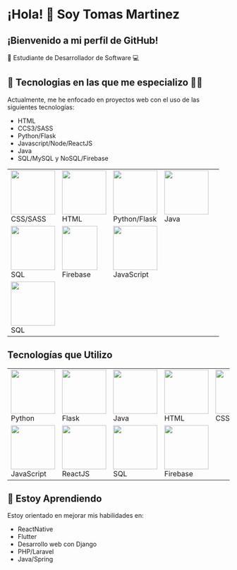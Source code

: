 # ¡Hola! 👋 Soy Tomas Martinez

## ¡Bienvenido a mi perfil de GitHub! 

📒 Estudiante de Desarrollador de Software 💻

## 📝 Tecnologias en las que me especializo 👨‍💻 

Actualmente, me he enfocado en proyectos web con el uso de las siguientes tecnologías:

- HTML 
- CCS3/SASS
- Python/Flask
- Javascript/Node/ReactJS
- Java
- SQL/MySQL y NoSQL/Firebase

|                 |                 |                 |                 |                 |
|-----------------|-----------------|-----------------|-----------------|-----------------|
|<img src="https://upload.wikimedia.org/wikipedia/commons/d/d5/CSS3_logo_and_wordmark.svg" width="100" height="100"><br>CSS/SASS | <img src="https://www.w3.org/html/logo/downloads/HTML5_Logo_512.png" width="100" height="100">  <br>HTML | <img src="https://upload.wikimedia.org/wikipedia/commons/thumb/c/c3/Python-logo-notext.svg/1200px-Python-logo-notext.svg.png" width="100" height="100">  <br>Python/Flask | <img src="https://upload.wikimedia.org/wikipedia/en/thumb/3/30/Java_programming_language_logo.svg/1200px-Java_programming_language_logo.svg.png" width="100" height="100"> <br>Java | 
<img src="https://firebase.google.com/downloads/brand-guidelines/PNG/logo-vertical.png" width="100" height="100"> <br>SQL | <img src="https://firebase.google.com/downloads/brand-guidelines/PNG/logo-vertical.png" width="80" height="100"> <br>Firebase |  <img src="https://upload.wikimedia.org/wikipedia/commons/9/99/Unofficial_JavaScript_logo_2.svg" width="100" height="100">  <br>JavaScript |  
<img src="https://upload.wikimedia.org/wikipedia/commons/2/29/Postgresql_elephant.svg" width="100" height="100"><br>SQL |

## Tecnologías que Utilizo

|                 |                 |                 |                 |                 |
|-----------------|-----------------|-----------------|-----------------|-----------------|
| <img src="https://www.python.org/static/community_logos/python-logo.png" width="100" height="100"><br>Python | <img src="https://flask.palletsprojects.com/en/2.0.x/_static/flask-icon.png" width="100" height="100"><br>Flask | <img src="https://upload.wikimedia.org/wikipedia/en/thumb/3/30/Java_programming_language_logo.svg/1200px-Java_programming_language_logo.svg.png" width="100" height="100"><br>Java | <img src="https://www.w3.org/html/logo/downloads/HTML5_Logo_512.png" width="100" height="100"><br>HTML | <img src="https://upload.wikimedia.org/wikipedia/commons/d/d5/CSS3_logo_and_wordmark.svg" width="100" height="100"><br>CSS |
| <img src="https://upload.wikimedia.org/wikipedia/commons/9/99/Unofficial_JavaScript_logo_2.svg" width="100" height="100"><br>JavaScript | <img src="https://upload.wikimedia.org/wikipedia/commons/a/a7/React-icon.svg" width="100" height="100"><br>ReactJS | <img src="https://upload.wikimedia.org/wikipedia/commons/2/29/Postgresql_elephant.svg" width="100" height="100"><br>SQL | <img src="https://firebase.google.com/downloads/brand-guidelines/PNG/logo-vertical.png" width="100" height="100"><br>Firebase | |




## 🌱 Estoy Aprendiendo

Estoy orientado en mejorar mis habilidades en:

- ReactNative
- Flutter
- Desarrollo web con Django
- PHP/Laravel
- Java/Spring

